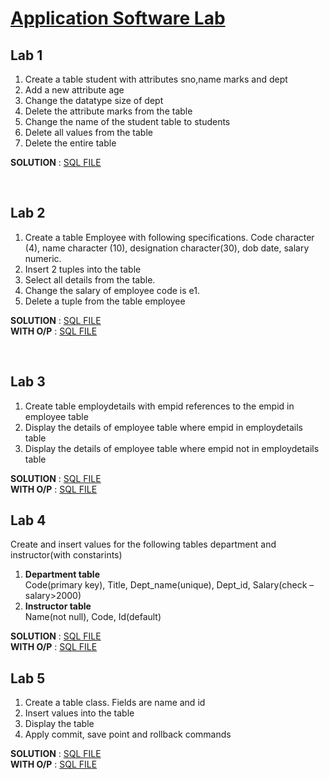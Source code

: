 # [Application Software Lab](./README.md)

 ## Lab 1

 1. Create a table student with attributes sno,name marks and dept
 2. Add a new attribute age
 3. Change the datatype size of dept
 4. Delete the attribute marks from the table
 5. Change the name of the student table to students
 6. Delete all values from the table
 7. Delete the entire table

 <b>SOLUTION</b> : [SQL FILE](./Lab1/Lab1.sql)

<br>

 ## Lab 2

 1. Create a table Employee with following specifications. Code character (4), name character (10), designation character(30), dob date, salary numeric.
 2. Insert 2 tuples into the table
 3. Select all details from the table. 
 4. Change the salary of employee code is e1.
 5. Delete a tuple from the table employee

 <b>SOLUTION</b> : [SQL FILE](./Lab2/Lab2.sql) <br>
 <b>WITH O/P</b> : [SQL FILE](./Lab2/Output.sql)


<br>

## Lab 3

1.	Create table employdetails with empid references to the empid in employee table
2.	Display the details of employee table where empid in employdetails table
3.	Display the details of employee table where empid not in employdetails table

<b>SOLUTION</b> : [SQL FILE](./Lab3/Lab3.sql) <br>
<b>WITH O/P</b> : [SQL FILE](./Lab3/Output.sql) <br>

## Lab 4

Create and insert values for the following tables department and instructor(with constarints)
1.	<b>Department table</b>  
     Code(primary key), 
     Title, 
     Dept_name(unique), 
     Dept_id, 
     Salary(check –salary>2000)
2.	<b>Instructor table</b>  
     Name(not null), 
     Code, 
     Id(default)
     
<b>SOLUTION</b> : [SQL FILE](./Lab4/Lab4.sql) <br>
<b>WITH O/P</b> : [SQL FILE](./Lab4/Output.sql)

## Lab 5

1.	Create a table class. Fields are name and id
2.	Insert values into the table
3.	Display the table
4.	Apply commit, save point and rollback commands

<b>SOLUTION</b> : [SQL FILE](./Lab5/Lab5.sql) <br>
<b>WITH O/P</b> : [SQL FILE](./Lab5/output.sql) <br>
